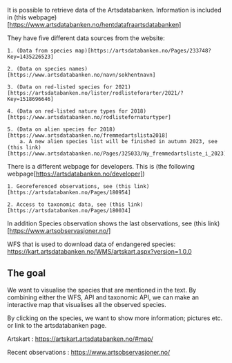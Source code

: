 It is possible to retrieve data of the Artsdatabanken. Information is included in (this webpage)[https://www.artsdatabanken.no/hentdatafraartsdatabanken]

They have five different data sources from the website:

    1. (Data from species map)[https://artsdatabanken.no/Pages/233748?Key=1435226523] 

    2. (Data on species names)[https://www.artsdatabanken.no/navn/sokhentnavn]

    3. (Data on red-listed species for 2021)[https://artsdatabanken.no/lister/rodlisteforarter/2021/?Key=1518696646]

    4. (Data on red-listed nature types for 2018)[https://www.artsdatabanken.no/rodlistefornaturtyper]
    
    5. (Data on alien species for 2018)[https://www.artsdatabanken.no/fremmedartslista2018]
        a. A new alien species list will be finished in autumn 2023, see (this link)[https://www.artsdatabanken.no/Pages/325033/Ny_fremmedartsliste_i_2023]

There is a different webpage for developers. This is (the following webpage[https://artsdatabanken.no/developer])

    1. Georeferenced observations, see (this link)[https://artsdatabanken.no/Pages/180954]

    2. Access to taxonomic data, see (this link)[https://artsdatabanken.no/Pages/180034]

In addition Species observation shows the last observations, see (this link)[https://www.artsobservasjoner.no/]


WFS that is used to download data of endangered species: 
https://kart.artsdatabanken.no/WMS/artskart.aspx?version=1.0.0



## The goal
We want to visualise the species that are mentioned in the text. By combining either the WFS, API and taxonomic API, we can make an 
interactive map that visualises all the observed species. 

By clicking on the species, we want to show more information; pictures etc. or link to the artsdatabanken page.

Artskart : https://artskart.artsdatabanken.no/#map/

Recent observations : https://www.artsobservasjoner.no/